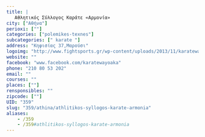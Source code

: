 ```yaml
---
title: |
   Αθλητικός Σύλλογος Καράτε «Αρμονία»
city: ["Αθήνα"]
perioxi: [""]
categories: ["polemikes-texnes"]
subcategories: [" karate "]
address: "Κηφισίας 37,Μαρούσι"
logoimg: "http://www.fightsports.gr/wp-content/uploads/2013/11/karateway_oaka.png"
website: ""
facebook: "www.facebook.com/karatewayoaka"
phone: "210 80 53 202"
email: ""
courses: ""
places: [""]
rensponsibles: ""
zipcode: [""]
UID: "359"
slug: "359/athina/athlitikos-syllogos-karate-armonia"
aliases:
    - /359
    - /359#athlitikos-syllogos-karate-armonia
---
```


